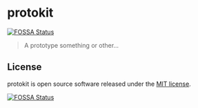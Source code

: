 # protokit
[![FOSSA Status](https://app.fossa.io/api/projects/git%2Bgithub.com%2Fsyntaqx%2Fprotokit.svg?type=shield)](https://app.fossa.io/projects/git%2Bgithub.com%2Fsyntaqx%2Fprotokit?ref=badge_shield)


> A prototype something or other...

## License

[MIT]: https://opensource.org/licenses/MIT

protokit is open source software released under the [MIT license][MIT].


[![FOSSA Status](https://app.fossa.io/api/projects/git%2Bgithub.com%2Fsyntaqx%2Fprotokit.svg?type=large)](https://app.fossa.io/projects/git%2Bgithub.com%2Fsyntaqx%2Fprotokit?ref=badge_large)